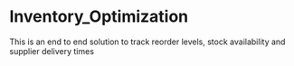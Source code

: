 # Inventory_Optimization
This is  an end to end solution to track reorder levels, stock availability and supplier delivery times
